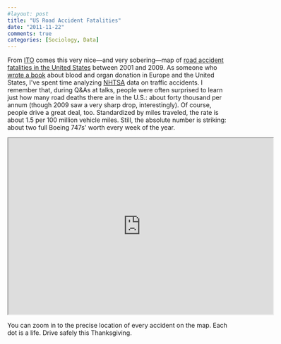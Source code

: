 ```yaml
---
#layout: post
title: "US Road Accident Fatalities"
date: "2011-11-22"
comments: true
categories: [Sociology, Data]
---
```


From [ITO](http://www.itoworld.com/) comes this very nice—and very sobering—map of [road accident fatalities in the United States](http://map.itoworld.com/road-casualties-usa#) between 2001 and 2009. As someone who [wrote a book](http://www.amazon.com/Last-Best-Gifts-Altruism-Market/dp/0226322378/) about blood and organ donation in Europe and the United States, I've spent time analyzing [NHTSA](http://www-fars.nhtsa.dot.gov/Main/index.aspx) data on traffic accidents. I remember that, during Q&As at talks, people were often surprised to learn just how many road deaths there are in the U.S.: about forty thousand per annum (though 2009 saw a very sharp drop, interestingly). Of course, people drive a great deal, too. Standardized by miles traveled, the rate is about 1.5 per 100 million vehicle miles. Still, the absolute number is striking: about two full Boeing 747s' worth every week of the year. 

<iframe width='600' height='400' src='http://map.itoworld.com/road-casualties-iframe-usa#lat=39.68199748072815&lon=-93.44970701823928&zoom=5' scrolling='no' ></iframe>

You can zoom in to the precise location of every accident on the map. Each dot is a life. Drive safely this Thanksgiving.
